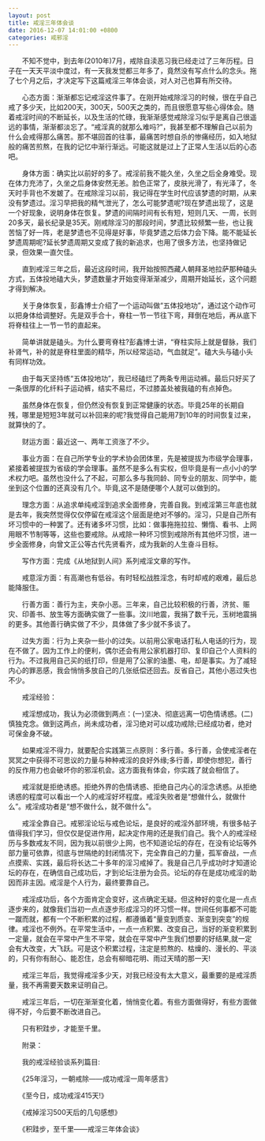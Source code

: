 ```yaml
---
layout: post
title: 戒淫三年体会谈
date: 2016-12-07 14:01:00 +0800
categories: 戒邪淫
---
```


　　不知不觉中，到去年(2010年)7月，戒除自渎恶习我已经走过了三年历程。日子在一天天平淡中度过，有一天我发觉都三年多了，竟然没有写点什么的念头。拖了七个月之后，才决定写下这篇戒淫三年体会谈，对人对己也算有所交待。
　　心态方面：渐渐都忘记戒淫这件事了。在刚开始戒除淫习的时候，很在乎自己戒了多少天，比如200天，300天，500天之类的，而且很愿意写些心得体会。随着戒淫时间的不断延长，以及生活的忙碌，我渐渐感觉戒除淫习似乎是离自己很遥远的事情，渐渐都淡忘了。“戒淫真的就那么难吗?”，我甚至都不理解自己以前为什么会戒得那么痛苦。那不堪回首的往事，最痛苦时想自杀的惨痛经历，如入地狱般的痛苦煎熬，在我的记忆中渐行渐远。可能这就是过上了正常人生活以后的心态吧。
　　身体方面：确实比以前好的多了。戒淫前我不能久坐，久坐之后全身难受。现在体力充沛了，久坐之后身体安然无恙。脸色正常了，皮肤光滑了，有光泽了，冬天时手背也不发皴了。在戒除淫习以前，我记得在学生时代应该梦遗的时期，从来没有梦遗过。淫习早把我的精气泄光了，怎么可能梦遗呢?现在梦遗出现了，这是一个好现象，说明身体在恢复。梦遗的间隔时间有长有短，短则几天、一周，长则20多天，最长纪录是35天。刚戒除淫习的那段时间，梦遗比较频繁一些，也让我苦恼了好一阵，老是梦遗也不见得是好事，毕竟梦遗之后体力会下降。能不能延长梦遗周期呢?延长梦遗周期又变成了我的新追求，也用了很多方法，也坚持做记录，但效果一直欠佳。
　　直到戒淫三年之后，最近这段时间，我开始按照西藏人朝拜圣地拉萨那种磕头方式，五体投地磕大头，梦遗数量才开始变得渐渐减少，周期开始延长，这个问题才得到解决。
　　关于身体恢复，彭鑫博士介绍了一个运动叫做“五体投地功”，通过这个动作可以把身体给调整好。先是双手合十，脊柱一节一节往下弯，拜倒在地后，再从底下将脊柱往上一节一节的直起来。
　　简单讲就是磕头。为什么要弯脊柱?彭鑫博士讲，“脊柱实际上就是督脉，我们补肾气，补的就是脊柱里面的精华，所以经常运动，气血就足”。磕大头与磕小头有同样功效。
　　由于每天坚持练“五体投地功”，我已经磕烂了两条专用运动裤。最后只好买了一条很厚的化纤料子运动裤，结实不易烂，不过膝盖处被我磕的有点掉色。
　　虽然身体在恢复，但仍然没有恢复到正常健康的状态。毕竟25年的长期自残，哪里是短短3年就可以补回来的呢?我觉得自己能用7到10年的时间恢复过来，就算快的了。
　　财运方面：最近这一、两年工资涨了不少。
　　事业方面：在自己所学专业的学术协会团体里，先是被提拔为市级学会理事，紧接着被提拔为省级的学会理事。虽然不是多么有实权，但毕竟是有一点小小的学术权力吧。虽然也没什么了不起，可那么多与我同龄、同专业的朋友、同学中，能坐到这个位置的还真没有几个。毕竟,这不是随便哪个人就可以做到的。
　　理念方面：从追求单纯戒淫到追求全面修身，完善自我。到戒淫第三年底也就是去年，我突然觉得仅仅停留在戒淫这个层面是绝对不够的。淫习，只是自己所有坏习惯中的一种罢了。还有诸多坏习惯，比如：做事拖拖拉拉、懒惰、看书、上网用眼不节制等等，这些也要戒除。从戒除一种坏习惯到戒除所有其他坏习惯，进一步全面修身，向曾文正公等古代先贤看齐，成为我新的人生奋斗目标。
　　写作方面：完成《从地狱到人间》系列戒淫文章的写作。
　　戒意淫方面：有高潮也有低谷。有时轻松战胜淫念，有时却戒的艰难，最后总能降服住。
　　行善方面：善行为主，夹杂小恶。三年来，自己比较积极的行善，济贫、赈灾、印善书、放生等方面确实做了一些事。汶川地震，我捐了数千元，玉树地震捐的更多。其他善行确实做了不少，具体做了多少就不多谈了。
　　过失方面：行为上夹杂一些小的过失。以前用公家电话打私人电话的行为，现在不做了。因为工作上的便利，偶尔还会有用公家机器打印、复印自己个人资料的行为。不过我用自己买的纸打印，但是用了公家的油墨、电，却是事实。为了减轻内心的罪恶感，我会悄悄多放自己的几张纸偿还回去。反省自己，其他小恶过失也不少。
　　戒淫经验：
　　戒淫想成功，我认为必须做到两点：(一)坚决、彻底远离一切色情诱惑。(二)慎独克念。做到这两点，尚未成功者，淫习绝对可以成功戒除;已经成功者，绝对可保金身不破。
　　如果戒淫不得力，就要配合实践第三点原则：多行善。多行善，会使戒淫者在冥冥之中获得不可思议的力量与种种戒淫的良好外缘;多行善，即使你想犯，善行的反作用力也会破坏你的邪淫机会。这方面我有体会，你实践了就会相信了。
　　戒淫就是拒绝诱惑。拒绝外界的色情诱惑、拒绝自己内心的淫念诱惑。从拒绝诱惑的程度可以看出一个人的戒淫好坏程度。戒淫失败者是“想做什么，就做什么”。戒淫成功者是“想不做什么，就不做什么”。
　　戒淫全靠自己。戒邪淫论坛与戒色论坛，是良好的戒淫外部环境，有很多帖子值得我们学习，但仅仅是促进作用，起决定作用的还是我们自己。我个人的戒淫经历与多数戒友不同，因为我以前很少上网，也不知道论坛的存在，在没有论坛等外部力量可依靠，彻底与世隔绝的封闭情况下，完全靠自己的力量，孤军奋战，一点点摸索、实践，最后将长达二十多年的淫习戒掉了。我是自己几乎成功时才知道论坛的存在，在确信自己成功后，才到论坛注册为会员。论坛的存在是成功戒淫的助因而非主因。戒淫是个人行为，最终要靠自己。
　　戒淫成功后，各个方面肯定会变好，这点确定无疑。但这种好的变化是一点点逐步来的，就像我们当初一点点逐步形成淫习的坏习惯一样。世间任何事都不可能一蹴而就，都有一个不断积累的过程，都遵循着“量变到质变、渐变到突变”的规律。戒淫也不例外。在平常生活中，一点一点积累、改变自己，当好的渐变积累到一定量，就会在平常中产生不平常，就会在平常中产生我们想要的好结果,就一定会有大改变，大飞跃。可是这个积累过程，注定是煎熬的、枯燥的、漫长的、平淡的，只有你有耐心、能忍住，总会有柳暗花明、雨过天晴的那一天!
　　戒淫三年后，我觉得戒淫多少天，对我已经没有太大意义，最重要的是戒淫质量，我不再需要天数来证明自己。
　　戒淫三年后，一切在渐渐变化着，悄悄变化着。有些方面做得好，有些方面做得不好，今后要不断改进自己。
　　只有积跬步，才能至千里。
　　附录：
　　我的戒淫经验谈系列篇目:
　　《25年淫习，一朝戒除——成功戒淫一周年感言》
　　《至今日，成功戒淫415天!》
　　《戒掉淫习500天后的几句感想》
　　《积跬步，至千里——戒淫三年体会谈》